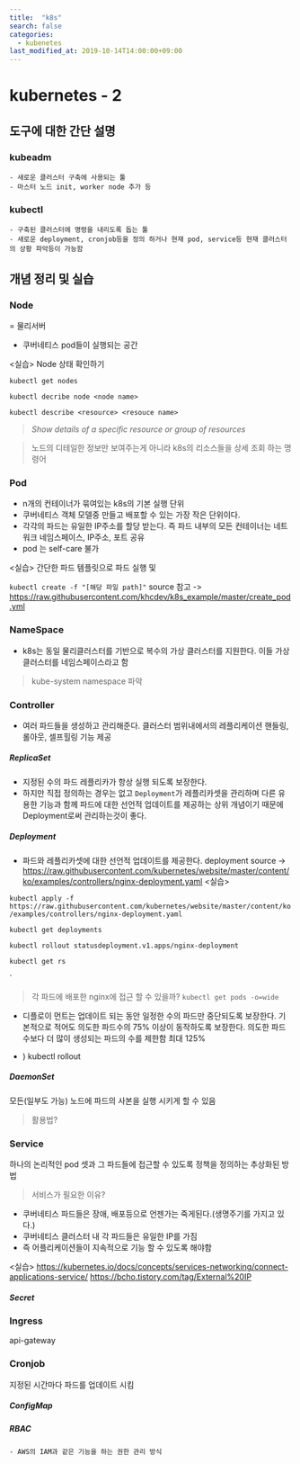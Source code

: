 ```yaml
---
title:  "k8s"
search: false
categories: 
  - kubenetes
last_modified_at: 2019-10-14T14:00:00+09:00
---
```



# kubernetes - 2


## 도구에 대한 간단 설명

### kubeadm
    - 새로운 클러스터 구축에 사용되는 툴
    - 마스터 노드 init, worker node 추가 등
### kubectl
    - 구축된 클러스터에 명령을 내리도록 돕는 툴
    - 새로운 deployment, cronjob등을 정의 하거나 현재 pod, service등 현재 클러스터의 상황 파악등이 가능함


## 개념 정리 및 실습

### Node
  = 물리서버

* 쿠버네티스 pod들이 실행되는 공간
  

<실습> Node 상태 확인하기

`kubectl get nodes`

`kubectl decribe node <node name>`

`kubectl describe <resource> <resouce name>`

> _Show details of a specific resource or group of resources_

> 노드의 디테일한 정보만 보여주는게 아니라 k8s의 리소스들을 상세 조회 하는 명령어


### Pod
* n개의 컨테이너가 묶여있는 k8s의 기본 실행 단위   
* 쿠버네티스 객체 모델중 만들고 배포할 수 있는 가장 작은 단위이다.
* 각각의 파드는 유일한 IP주소를 할당 받는다. 즉 파드 내부의 모든 컨테이너는 네트워크 네임스페이스, IP주소, 포트 공유
* pod 는 self-care 불가

<실습> 간단한 파드 템플릿으로 파드 실행 및 

`kubectl create -f "[해당 파일 path]"`
source 참고 -> https://raw.githubusercontent.com/khcdev/k8s_example/master/create_pod.yml


### NameSpace
* k8s는 동일 물리클러스터를 기반으로 복수의 가상 클러스터를 지원한다. 이들 가상 클러스터를 네임스페이스라고 함

> kube-system namespace 파악
### Controller
* 여러 파드들을 생성하고 관리해준다. 클러스터 범위내에서의 레플리케이션 핸들링, 롤아웃, 셀프힐링 기능 제공 

##### ReplicaSet

* 지정된 수의 파드 레플리카가 항상 실행 되도록 보장한다.
* 하지만 직접 정의하는 경우는 없고 `Deployment`가 레플리카셋을 관리하며 다른 유용한 기능과 함께 파드에 대한 선언적 업데이트를 제공하는 상위 개념이기 때문에 Deployment로써 관리하는것이 좋다.

##### Deployment

* 파드와 레플리카셋에 대한 선언적 업데이트를 제공한다.
deployment source -> https://raw.githubusercontent.com/kubernetes/website/master/content/ko/examples/controllers/nginx-deployment.yaml
<실습>

`kubectl apply -f https://raw.githubusercontent.com/kubernetes/website/master/content/ko/examples/controllers/nginx-deployment.yaml`

`kubectl get deployments`

`kubectl rollout statusdeployment.v1.apps/nginx-deployment`

`kubectl get rs`

`
> 각 파드에 배포한  nginx에 접근 할 수 있을까?
`kubectl get pods -o=wide`

* 디플로이 먼트는 업데이트 되는 동안 일정한 수의 파드만 중단되도록 보장한다.
기본적으로 적어도 의도한 파드수의 75% 이상이 동작하도록 보장한다.
의도한 파드수보다 더 많이 생성되는 파드의 수를 제한함 최대 125%

 + ) kubectl rollout

##### DaemonSet
모든(일부도 가능) 노드에 파드의 사본을 실행 시키게 할 수 있음

> 활용법?

### Service
하나의 논리적인 pod 셋과 그 파드들에 접근할 수 있도록 정책을 정의하는 추상화된 방법

> 서비스가 필요한 이유?
* 쿠버네티스 파드들은 장애, 배포등으로 언젠가는 죽게된다.(생명주기를 가지고 있다.)
* 쿠버네티스 클러스터 내 각 파드들은 유일한 IP를 가짐
* 즉 어플리케이션들이 지속적으로 기능 할 수 있도록 해야함

<실습>
https://kubernetes.io/docs/concepts/services-networking/connect-applications-service/
https://bcho.tistory.com/tag/External%20IP


##### Secret

### Ingress
api-gateway
### Cronjob
지정된 시간마다 파드를 업데이트 시킴

##### ConfigMap

##### RBAC
    - AWS의 IAM과 같은 기능을 하는 권한 관리 방식



 